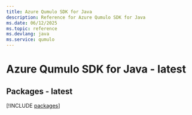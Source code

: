 ```yaml
---
title: Azure Qumulo SDK for Java
description: Reference for Azure Qumulo SDK for Java
ms.date: 06/12/2025
ms.topic: reference
ms.devlang: java
ms.service: qumulo
---
```

# Azure Qumulo SDK for Java - latest
## Packages - latest
[!INCLUDE [packages](qumulo-index.md)]